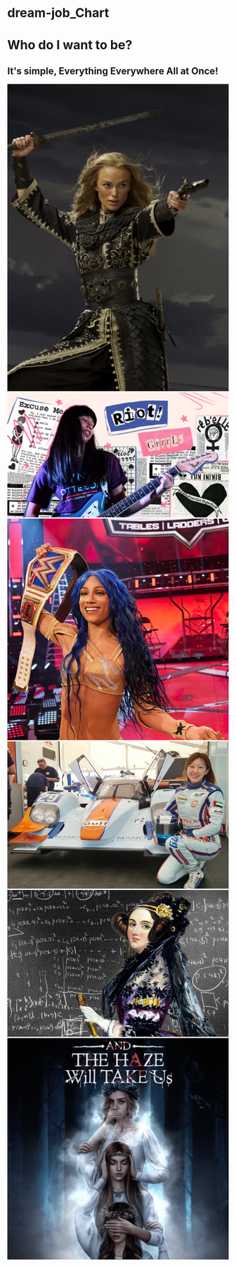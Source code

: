 # dream-job_Chart

<h1>Who do I want to be?</h1>
<h2>It's simple, Everything Everywhere All at Once!</h2>
<img src="/public/piratessa.jpg" alt="пиратка">
<img src="/public/rock.png" alt="гитаристка">
<img src="/public/wwe.jpg" alt="чемпионка">
<img src="/public/racer.jpeg" alt="гонщица">
<img src="/public/adaDEV.jpg" alt="разработчица">
<img src="/public/RC.jpg" alt="сценаристка">
